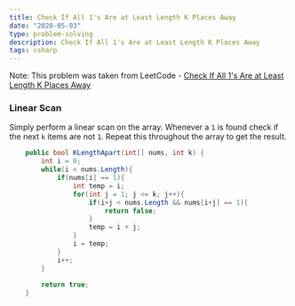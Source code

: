 ```yaml
---
title: Check If All 1's Are at Least Length K Places Away
date: "2020-05-03"
type: problem-solving
description: Check If All 1's Are at Least Length K Places Away
tags: csharp
---
```


Note: This problem was taken from LeetCode - [Check If All 1's Are at Least Length K Places Away](https://leetcode.com/problems/check-if-all-1s-are-at-least-length-k-places-away/)

### Linear Scan

Simply perform a linear scan on the array. Whenever a `1` is found check if the next `k` items are not `1`. Repeat this throughout the array to get the result.

```csharp
    public bool KLengthApart(int[] nums, int k) {
        int i = 0;
        while(i < nums.Length){
            if(nums[i] == 1){
                int temp = i;
                for(int j = 1; j <= k; j++){
                    if(i+j < nums.Length && nums[i+j] == 1){
                        return false;
                    }
                    temp = i + j;
                }
                i = temp;
            }
            i++;
        }
        
        return true;
    }
```
